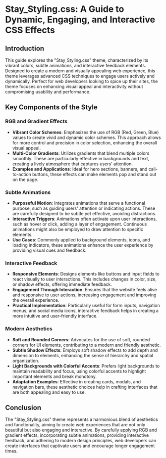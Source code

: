 # Stay_Styling.css: A Guide to Dynamic, Engaging, and Interactive CSS Effects

## Introduction

This guide explores the "Stay_Styling.css" theme, characterized by its vibrant colors, subtle animations, and interactive feedback elements. Designed to create a modern and visually appealing web experience, this theme leverages advanced CSS techniques to engage users actively and dynamically. Perfect for web developers looking to spice up their sites, the theme focuses on enhancing visual appeal and interactivity without compromising usability and performance.

## Key Components of the Style

### RGB and Gradient Effects
- **Vibrant Color Schemes**: Emphasizes the use of RGB (Red, Green, Blue) values to create vivid and dynamic color schemes. This approach allows for more control and precision in color selection, enhancing the overall visual appeal.
- **Multi-Color Gradients**: Utilizes gradients that blend multiple colors smoothly. These are particularly effective in backgrounds and text, creating a lively atmosphere that captures users' attention.
- **Examples and Applications**: Ideal for hero sections, banners, and call-to-action buttons, these effects can make elements pop and stand out on the page.

### Subtle Animations
- **Purposeful Motion**: Integrates animations that serve a functional purpose, such as guiding users' attention or indicating actions. These are carefully designed to be subtle yet effective, avoiding distractions.
- **Interactive Triggers**: Animations often activate upon user interactions, such as hover or click, adding a layer of engagement. Continuous animations might also be employed to draw attention to specific elements.
- **Use Cases**: Commonly applied to background elements, icons, and loading indicators, these animations enhance the user experience by providing visual cues and feedback.

### Interactive Feedback
- **Responsive Elements**: Designs elements like buttons and input fields to react visually to user interactions. This includes changes in color, size, or shadow effects, offering immediate feedback.
- **Engagement Through Interaction**: Ensures that the website feels alive and responsive to user actions, increasing engagement and improving the overall experience.
- **Practical Implementation**: Particularly useful for form inputs, navigation menus, and social media icons, interactive feedback helps in creating a more intuitive and user-friendly interface.

### Modern Aesthetics
- **Soft and Rounded Corners**: Advocates for the use of soft, rounded corners for UI elements, contributing to a modern and friendly aesthetic.
- **Subtle Shadow Effects**: Employs soft shadow effects to add depth and dimension to elements, enhancing the sense of hierarchy and spatial organization.
- **Light Backgrounds with Colorful Accents**: Prefers light backgrounds to maintain readability and focus, using colorful accents to highlight important elements and break monotony.
- **Adaptation Examples**: Effective in creating cards, modals, and navigation bars, these aesthetic choices help in crafting interfaces that are both appealing and easy to use.

## Conclusion

The "Stay_Styling.css" theme represents a harmonious blend of aesthetics and functionality, aiming to create web experiences that are not only beautiful but also engaging and interactive. By carefully applying RGB and gradient effects, incorporating subtle animations, providing interactive feedback, and adhering to modern design principles, web developers can create interfaces that captivate users and encourage longer engagement times.
